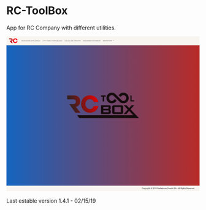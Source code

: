 # RC-ToolBox
App for RC Company with different utilities.

![](assets/img/RC-ToolBox.png)

Last estable version 1.4.1 - 02/15/19